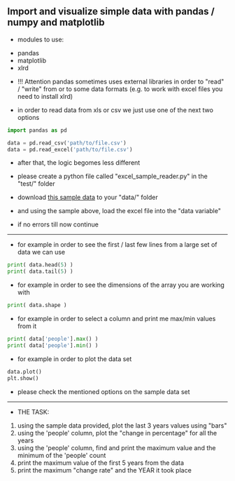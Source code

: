 ## Import and visualize simple data with pandas / numpy and matplotlib

* modules to use:
 - pandas
 - matplotlib
 - xlrd
 
* !!! Attention pandas sometimes uses external libraries in order to "read" / "write" from or to some data formats (e.g. to work with excel files 
  you need to install xlrd) 
 
* in order to read data from xls or csv we just use one of the next two options
```python
import pandas as pd

data = pd.read_csv('path/to/file.csv')
data = pd.read_excel('path/to/file.csv')
```

* after that, the logic begomes less different

* please create a python file called "excel_sample_reader.py" in the "test/" folder
* download [this sample data]() to your "data/" folder
* and using the sample above, load the excel file into the "data variable"
* if no errors till now continue
---
* for example in order to see the first / last few lines from a large set of data we can use
 ```python
 print( data.head(5) )
 print( data.tail(5) )
 ```
* for example in order to see the dimensions of the array you are working with
 ```python
 print( data.shape )
 ``` 
* for example in order to select a column and print me max/min values from it
 ```python
 print( data['people'].max() )
 print( data['people'].min() )
 ```  
* for example in order to plot the data set
 ```python
 data.plot()
 plt.show()
 ```  
* please check the mentioned options on the sample data set 
---
* THE TASK:
1. using the sample data provided, plot the last 3 years values using "bars"
2. using the 'people' column, plot the "change in percentage" for all the years
3. using the 'people' column, find and print the maximum value and the minimum of the 'people' count 
4. print the maximum value of the first 5 years from the data
5. print the maximum "change rate" and the YEAR it took place

 

